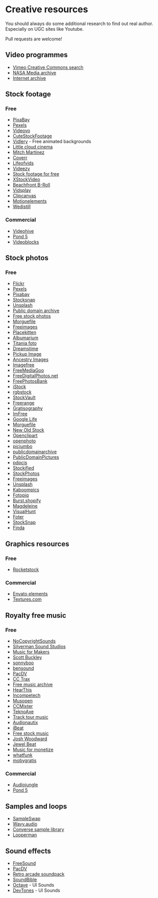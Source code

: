 Creative resources
==================

You should always do some additional research to find out real author.
Especially on UGC sites like Youtube.

Pull requests are welcome!

Video programmes
----------------

 - [Vimeo Creative Commons search](https://vimeo.com/creativecommons)
 - [NASA Media archive](https://www.dvidshub.net/unit/NASA#.UZJ3T5VKuvI)
 - [Internet archive](https://archive.org/details/movies)

Stock footage
-------------

### Free

 - [PixaBay](https://pixabay.com)
 - [Pexels](https://videos.pexels.com)
 - [Videovo](https://www.videvo.net)
 - [CuteStockFootage](https://www.cutestockfootage.com/)
 - [Vidlery](http://vidlery.com/) - Free animated backgrounds
 - [Little cloud cinema](http://www.littlecloudcinema.com/footage.html)
 - [Mitch Martinez](http://mitchmartinez.com/free-4k-red-epic-stock-footage/ )
 - [Coverr](http://www.coverr.co/)
 - [Lifeofvids](http://www.lifeofvids.com/)
 - [Videezy](https://www.videezy.com/browse)
 - [Stock footage for free](http://www.stockfootageforfree.com/)
 - [XStockVideo](http://www.xstockvideo.com/)
 - [Beachfront B-Roll](http://www.beachfrontbroll.com/)
 - [Vidsplay](http://www.vidsplay.com/)
 - [Clipcanvas](http://www.clipcanvas.com/free-footage/)
 - [Motionelements](http://www.motionelements.com/free/stock-footage)
 - [Wedistill](http://www.wedistill.io/)

### Commercial

 - [Videohive](https://videohive.net)
 - [Pond 5](https://pond5.com)
 - [Videoblocks](https://videoblocks.com)


Stock photos
------------

### Free

 - [Flickr](https://www.flickr.com/creativecommons/)
 - [Pexels](https://pexels.com)
 - [Pixabay](https://pixabay.com)
 - [Stocksnap](https://stocksnap.io/)
 - [Unsplash](https://unsplash.com/)
 - [Public domain archive](http://publicdomainarchive.com/free-stock-photos/)
 - [Free stock photos](https://www.freestockphotos.org/)
 - [Morguefile](https://morguefile.com/search/morguefile/1/pop)
 - [Freeimages](http://www.freeimages.co.uk/terms.htm)
 - [Placekitten](http://placekitten.com/)
 - [Albumarium](http://albumarium.com/)
 - [Titania foto](www.titania-foto.com/)
 - [Dreamstime](https://www.dreamstime.com/)
 - [Pickup Image](http://pickupimage.com/)
 - [Ancestry Images](http://www.ancestryimages.com/)
 - [Imagefree](https://www.imagefree.com/)
 - [FreeMediaGoo](http://www.freemediagoo.com/)
 - [FreeDigitalPhotos.net](http://www.freedigitalphotos.net/)
 - [FreePhotosBank](http://freephotosbank.com/)
 - [iStock](http://www.istockphoto.com/)
 - [rgbstock](http://www.rgbstock.com/)
 - [StockVault](http://www.stockvault.net/)
 - [Freerange](https://freerangestock.com/)
 - [Gratisography](https://www.gratisography.com/)
 - [ImFree](http://imcreator.com/free)
 - [Google Life](http://images.google.com/hosted/life)
 - [Morguefile](https://morguefile.com/)
 - [New Old Stock](http://nos.twnsnd.co/)
 - [Openclipart](https://openclipart.org/)
 - [openphoto](https://openphoto.net/)
 - [picjumbo](https://picjumbo.com/)
 - [publicdomainarchive](http://publicdomainarchive.com/)
 - [PublicDomainPictures](http://www.publicdomainpictures.net/)
 - [pdpcis](http://pdpics.com/)
 - [Stockified](https://www.stockified.com/)
 - [StockPhotos](https://stockphotos.io/)
 - [Freeimages](http://www.freeimages.com/)
 - [Unsplash](https://unsplash.com/)
 - [Kaboompics](https://kaboompics.com/)
 - [Fotopiq](https://www.fotopiq.com/)
 - [Burst.shopify](https://burst.shopify.com/)
 - [Magdeleine](https://magdeleine.co/browse/)
 - [VisualHunt](https://visualhunt.com/)
 - [Foter](http://foter.com/)
 - [StockSnap](https://stocksnap.io/)
 - [Finda](http://finda.photo/)
  
 
Graphics resources
------------------

### Free

 - [Rocketstock](https://www.rocketstock.com)

### Commercial

 - [Envato elements](https://elements.envato.com)
 - [Textures.com](https://openclipart.org/)
 


Royalty free music
-------------------

### Free

 - [NoCopyrightSounds](http://nocopyrightsounds.co.uk/)
 - [Silverman Sound Studios](https://www.silvermansound.com/free-music)
 - [Music for Makers](https://musicformakers.com/)
 - [Scott Buckley](http://www.scottbuckley.com.au/library/)
 - [sonnyboo](http://sonnyboo.com/music/music.htm)
 - [bensound](https://www.bensound.com/)
 - [PacDV](http://www.pacdv.com/sounds/free-music.html)
 - [CC Trax](https://cctrax.com/)
 - [Free music archive](http://freemusicarchive.org/)
 - [HearThis](https://hearthis.at/creative-commons/)
 - [Incompetech](http://incompetech.com/music/)
 - [Musopen](https://musopen.org/)
 - [CCMixter](http://dig.ccmixter.org/free)
 - [TeknoAxe](http://teknoaxe.com/Home.php)
 - [Track tour music](http://tracktourmusic.com/)
 - [Audionautix](http://audionautix.com/)
 - [iBeat](http://audio.ibeat.org/?ccm=/media/tags/alternative)
 - [Free stock music](https://www.freestockmusic.com/)
 - [Josh Woodward](https://www.joshwoodward.com/)
 - [Jewel Beat](http://www.jewelbeat.com/free/free-background-music.htm)
 - [Music for monetize](https://www.youtube.com/user/MusicForMonetize/videos)
 - [whatfunk]( http://www.whatfunk.com/)
 - [mobygratis](http://www.mobygratis.com)
 

### Commercial

 - [Audiojungle](https://audiojungle.net)
 - [Pond 5](https://pond5.com)

Samples and loops
-----------------

 - [SampleSwap](http://sampleswap.org/)
 - [Wavy.audio](http://wavy.audio/)
 - [Converse sample library](https://www.conversesamplelibrary.com/)
 - [Looperman](https://www.looperman.com/loops)

Sound effects
-------------

 - [FreeSound](http://freesound.org/browse/)
 - [PacDV](http://www.pacdv.com/sounds/index.html)
 - [Retro arcade soundpack](http://www.themotionmonkey.co.uk/free-resources/retro-arcade-sounds/)
 - [SoundBible](http://soundbible.com/)
 - [Octave](http://raisedbeaches.com/octave/) - UI Sounds
 - [DevTones](http://rcptones.com/dev_tones/) - UI Sounds
